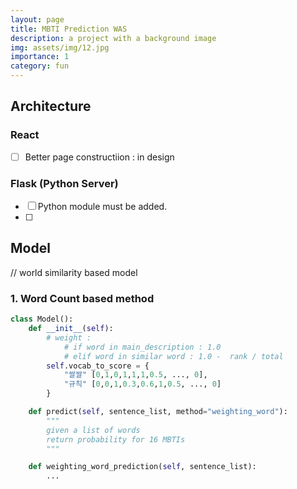 ```yaml
---
layout: page
title: MBTI Prediction WAS
description: a project with a background image
img: assets/img/12.jpg
importance: 1
category: fun
---
```



## Architecture 


### React 

- [ ] Better page constructiion : in design  

### Flask (Python Server)

- [ ] Python module must be added. 
- [ ] 

## Model 


// world similarity based model

### 1. Word Count based method 

```python
class Model():
    def __init__(self):
        # weight : 
            # if word in main_description : 1.0
            # elif word in similar word : 1.0 -  rank / total 
        self.vocab_to_score = {
            "쌀쌀" [0,1,0,1,1,1,0.5, ..., 0], 
            "규칙" [0,0,1,0.3,0.6,1,0.5, ..., 0] 
        }  

    def predict(self, sentence_list, method="weighting_word"):
        """
        given a list of words 
        return probability for 16 MBTIs
        """ 

    def weighting_word_prediction(self, sentence_list):
        ...
```
